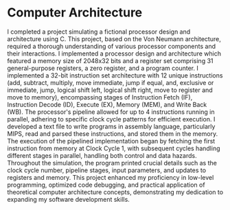 # Computer Architecture
I completed a project simulating a fictional processor design and architecture using C. This project, based on the Von Neumann architecture, required a thorough 
understanding of various processor components and their interactions. I implemented a processor design and architecture which featured a memory size of 2048x32 bits
and a register set comprising 31 general-purpose registers, a zero register, and a program counter. I implemented a 32-bit instruction set architecture with 12 unique
instructions (add, subtract, multiply, move immediate, jump if equal, and, exclusive or immediate, jump, logical shift left, logical shift right, move to register and
move to memory), encompassing stages of Instruction Fetch (IF), Instruction Decode (ID), Execute (EX), Memory (MEM), and Write Back (WB). The processor's pipeline
allowed for up to 4 instructions running in parallel, adhering to specific clock cycle patterns for efficient execution. I developed a text file to write programs
in assembly language, particularly MIPS, read and parsed these instructions, and stored them in the memory. The execution of the pipelined implementation began by 
fetching the first instruction from memory at Clock Cycle 1, with subsequent cycles handling different stages in parallel, handling both control and data hazards. 
Throughout the simulation, the program printed crucial details such as the clock cycle number, pipeline stages, input parameters, and updates to registers and memory. 
This project enhanced my proficiency in low-level programming, optimized code debugging, and practical application of theoretical computer architecture concepts,
demonstrating my dedication to expanding my software development skills.
